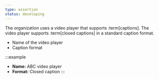 ```yaml
---
type: assertion
status: developing
---
```


The organization uses a video player that supports :term[captions]. The video player supports :term[closed captions] in a standard caption format.

* Name of the video player
* Caption format

:::example
* **Name:** ABC video player
* **Format:** Closed caption
:::